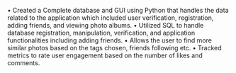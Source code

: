 • Created a Complete database and GUI using Python that handles the data related to the application which included user verification, registration, adding friends, and viewing photo albums.
• Utilized SQL to handle database registration, manipulation, verification, and application functionalities including adding
friends.
• Allows the user to find more similar photos based on the tags chosen, friends following etc.
• Tracked metrics to rate user engagement based on the number of likes and comments.
